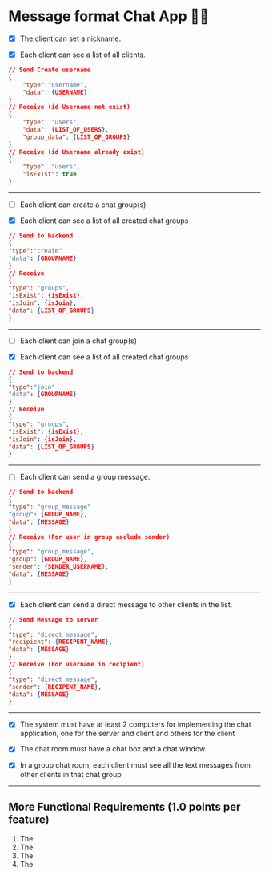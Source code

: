 # Message format Chat App 👩‍💻

- [x] The client can set a nickname.

- [x] Each client can see a list of all clients.

```json
// Send Create username
{
    "type":"username",
    "data": {USERNAME}
}
// Receive (id Username not exist)
{
    "type": "users",
    "data": {LIST_OF_USERS},
    "group_data": {LIST_OF_GROUPS}
}
// Receive (id Username already exist)
{
    "type": "users",
    "isExist": true
}
```

---

- [ ] Each client can create a chat group(s)

- [x] Each client can see a list of all created chat groups

```json
// Send to backend
{
"type":"create"
"data": {GROUPNAME}
}
// Receive
{
"type": "groups",
"isExist": {isExist},
"isJoin": {isJoin},
"data": {LIST_OF_GROUPS}
}
```

---

- [ ] Each client can join a chat group(s)

- [x] Each client can see a list of all created chat groups

```json
// Send to backend
{
"type":"join"
"data": {GROUPNAME}
}
// Receive
{
"type": "groups",
"isExist": {isExist},
"isJoin": {isJoin},
"data": {LIST_OF_GROUPS}
}
```

---

- [ ] Each client can send a group message.

```json
// Send to backend
{
"type": "group_message"
"group": {GROUP_NAME},
"data": {MESSAGE}
}
// Receive (For user in group exclude sender)
{
"type": "group_message",
"group": {GROUP_NAME},
"sender": {SENDER_USERNAME},
"data": {MESSAGE}
}
```

---

- [x] Each client can send a direct message to other clients in the list.

```json
// Send Message to server
{
"type": "direct_message",
"recipient": {RECIPENT_NAME},
"data": {MESSAGE}
}
// Receive (For username in recipient)
{
"type": "direct_message",
"sender": {RECIPENT_NAME},
"data": {MESSAGE}
}
```

---

- [x] The system must have at least 2 computers for implementing the chat application,
      one for the server and client and others for the client
- [x] The chat room must have a chat box and a chat window.

- [x] In a group chat room, each client must see all the text messages from other clients
      in that chat group

---

## More Functional Requirements (1.0 points per feature)

1. The
2. The
3. The
4. The
